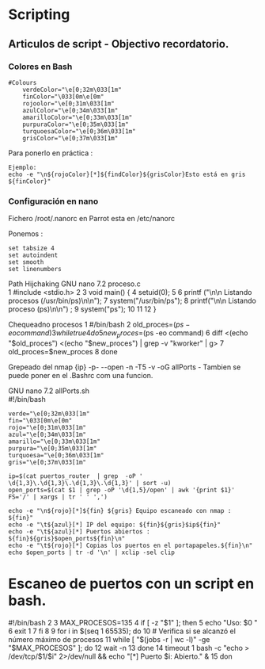 # Scripting
## Articulos de script - Objectivo recordatorio.

### Colores en Bash
```
#Colours
    verdeColor="\e[0;32m\033[1m"
    finColor="\033[0m\e[0m"
    rojoolor="\e[0;31m\033[1m"
    azulColor="\e[0;34m\033[1m"
    amarilloColor="\e[0;33m\033[1m"
    purpuraColor="\e[0;35m\033[1m"
    turquoesaColor="\e[0;36m\033[1m"
    grisColor="\e[0;37m\033[1m"
```
Para ponerlo en práctica : 
```
Ejemplo:
echo -e "\n${rojoColor}[*]${findColor}${grisColor}Esto está en gris ${finColor}"

```
### Configuración en nano
Fichero /root/.nanorc en Parrot esta en /etc/nanorc

Ponemos :
  ```
  set tabsize 4 
  set autoindent
  set smooth
  set linenumbers
  ```
Path Hijchaking
  GNU nano 7.2                      proceso.c                                   
 1 #include <stdio.h>
 2
 3 void main() {
 4     setuid(0);
 5
 6     printf ("\n\n Listando procesos (/usr/bin/ps)\n\n");
 7     system("/usr/bin/ps");
 8     printf("\n\n Listando proceso (ps)\n\n")    ;
 9     system("ps");
10
11
12 }

Chequeadno procesos
1 #/bin/bash
 2 old_proces=$(ps -eo command)
 3 while true
 4 do
 5     new_proces=$(ps -eo command)
 6     diff <(echo "$old_proces") <(echo "$new_proces") | grep -v "kworker" | g>
 7     old_proces=$new_proces
 8 done


Grepeado del nmap {ip} -p- --open -n -T5 -v -oG allPorts - Tambien se puede poner en el .Bashrc com una funcion.

  GNU nano 7.2                                                            allPorts.sh                                                                         
#!/bin/bash

    verde="\e[0;32m\033[1m"
    fin="\033[0m\e[0m"
    rojo="\e[0;31m\033[1m"
    azul="\e[0;34m\033[1m"
    amarillo="\e[0;33m\033[1m"
    purpura="\e[0;35m\033[1m"
    turquoesa="\e[0;36m\033[1m"
    gris="\e[0;37m\033[1m"

    ip=$(cat puertos_router  | grep  -oP ' \d{1,3}\.\d{1,3}\.\d{1,3}\.\d{1,3}' | sort -u)
    open_ports=$(cat $1 | grep -oP '\d{1,5}/open' | awk '{print $1}' FS='/' | xargs | tr ' ' ',')

    echo -e "\n${rojo}[*]${fin} ${gris} Equipo escaneado con nmap : ${fin}"
    echo -e "\t${azul}[*] IP del equipo: ${fin}${gris}$ip${fin}"
    echo -e "\t${azul}[*] Puertos abiertos : ${fin}${gris}$open_ports${fin}\n"
    echo -e "\t${rojo}[*] Copias los puertos en el portapapeles.${fin}\n"
    echo $open_ports | tr -d '\n' | xclip -sel clip

# Escaneo de puertos con un script en bash.

 #!/bin/bash
 2
 3 MAX_PROCESOS=135
 4 if [ -z "$1" ]; then
 5     echo "Uso: $0 <IP o dominio>"
 6     exit 1
 7 fi
 8
 9 for i in $(seq 1 65535); do
10 # Verifica si se alcanzó el número máximo de procesos
11     while [ "$(jobs -r | wc -l)" -ge "$MAX_PROCESOS" ]; do
12         wait -n
13     done
14     timeout 1 bash -c "echo > /dev/tcp/$1/$i" 2>/dev/null && echo "[*] Puerto $i: Abierto." &
15 don
